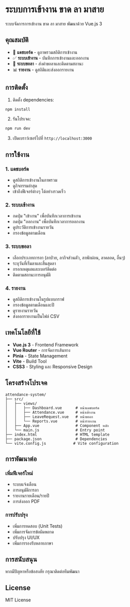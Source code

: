 # ระบบการเข้างาน ขาด ลา มาสาย

ระบบจัดการการเข้างาน ขาด ลา มาสาย พัฒนาด้วย Vue.js 3

## คุณสมบัติ

- 📅 **แดชบอร์ด** - ดูภาพรวมสถิติการเข้างาน
- ✅ **ระบบเข้างาน** - บันทึกการเข้างานและออกงาน
- 📝 **ระบบขอลา** - ส่งคำขอลาและติดตามสถานะ
- 📊 **รายงาน** - ดูสถิติและส่งออกรายงาน

## การติดตั้ง

1. ติดตั้ง dependencies:
```bash
npm install
```

2. รันโปรเจค:
```bash
npm run dev
```

3. เปิดเบราว์เซอร์ไปที่ `http://localhost:3000`

## การใช้งาน

### 1. แดชบอร์ด
- ดูสถิติการเข้างานในภาพรวม
- ดูกิจกรรมล่าสุด
- เข้าถึงฟีเจอร์ต่างๆ ได้อย่างรวดเร็ว

### 2. ระบบเข้างาน
- กดปุ่ม "เข้างาน" เพื่อบันทึกเวลาการเข้างาน
- กดปุ่ม "ออกงาน" เพื่อบันทึกเวลาการออกงาน
- ดูประวัติการเข้างานรายวัน
- กรองข้อมูลตามเดือน

### 3. ระบบขอลา
- เลือกประเภทการลา (ลาป่วย, ลากิจส่วนตัว, ลาพักผ่อน, ลาคลอด, อื่นๆ)
- ระบุวันที่เริ่มลาและสิ้นสุดลา
- กรอกเหตุผลและเบอร์ติดต่อ
- ติดตามสถานะการอนุมัติ

### 4. รายงาน
- ดูสถิติการเข้างานในรูปแบบกราฟ
- กรองข้อมูลตามเดือนและปี
- ดูรายงานรายวัน
- ส่งออกรายงานเป็นไฟล์ CSV

## เทคโนโลยีที่ใช้

- **Vue.js 3** - Frontend Framework
- **Vue Router** - การจัดการเส้นทาง
- **Pinia** - State Management
- **Vite** - Build Tool
- **CSS3** - Styling และ Responsive Design

## โครงสร้างโปรเจค

```
attendance-system/
├── src/
│   ├── views/
│   │   ├── Dashboard.vue      # หน้าแดชบอร์ด
│   │   ├── Attendance.vue     # หน้าเข้างาน
│   │   ├── LeaveRequest.vue   # หน้าขอลา
│   │   └── Reports.vue        # หน้ารายงาน
│   ├── App.vue                # Component หลัก
│   └── main.js                # Entry point
├── index.html                 # HTML template
├── package.json               # Dependencies
└── vite.config.js            # Vite configuration
```

## การพัฒนาต่อ

### เพิ่มฟีเจอร์ใหม่
- ระบบแจ้งเตือน
- การอนุมัติการลา
- รายงานรายเดือน/รายปี
- การส่งออก PDF

### การปรับปรุง
- เพิ่มการทดสอบ (Unit Tests)
- เพิ่มการจัดการข้อผิดพลาด
- ปรับปรุง UI/UX
- เพิ่มการรองรับหลายภาษา

## การสนับสนุน

หากมีปัญหาหรือข้อสงสัย กรุณาติดต่อทีมพัฒนา

## License

MIT License
